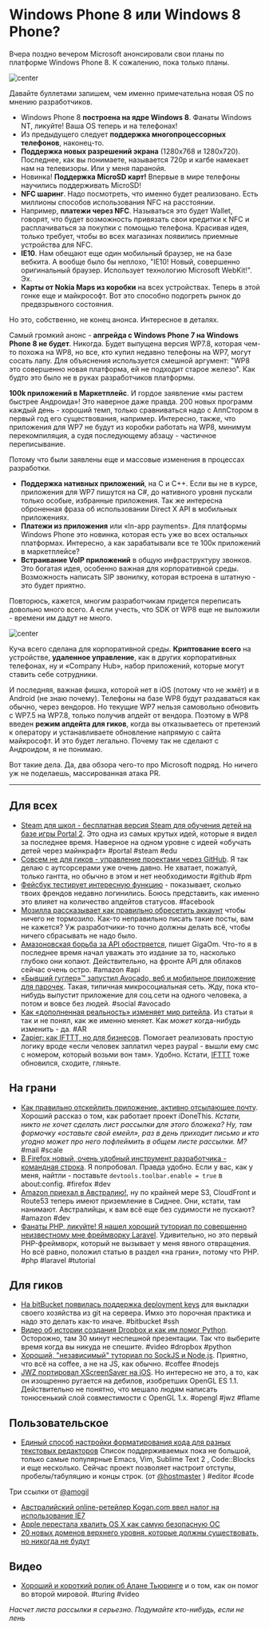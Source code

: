 # Windows Phone 8 или Windows 8 Phone?

Вчера поздно вечером  Microsoft анонсировали свои планы по платформе Windows Phone 8. К сожалению, пока только планы.

![center](http://itc.ua/files/pics/w8-08.jpg)

Давайте буллетами запишем, чем именно примечательна новая OS по мнению разработчиков.

 * Windows Phone 8 **построена на ядре Windows 8**. Фанаты Windows NT, ликуйте! Ваша OS теперь и на телефонах!
 * Из предыдущего следует **поддержка многопроцессорных телефонов**, наконец-то.
 * **Поддержка новых разрешений экрана** (1280x768 и 1280x720). Последнее, как вы понимаете, называется 720p и кагбе намекает нам на телевизоры. Или у меня паранойя.
 * Новинка! **Поддержка MicroSD карт!** Впервые в мире телефоны научились поддерживать MicroSD!
 * **NFC шаринг**. Надо посмотреть, что именно будет реализовано. Есть миллионы способов использования NFC на расстоянии.
 * Например, **платежи через NFC**. Называться это будет Wallet, говорят, что будет возможность привязать свои кредитки к NFC и расплачиваться за покупки с помощью телефона. Красивая идея, только требует, чтобы во всех магазинах появились приемные устройства для NFC.
 * **IE10**. Нам обещают еще один мобильный браузер, не на базе вебкита. А вообще было бы неплохо, "IE10! Новый, совершенно оригинальный браузер. Использует технологию Microsoft WebKit!". Эх.
 * **Карты от Nokia Maps из коробки** на всех устройствах. Теперь в этой гонке еще и майкрософт. Вот это способно подогреть рынок до предвзрывного состояния.

Но это, собственно, не конец анонса. Интересное в деталях.

Самый громкий анонс - **апгрейда с Windows Phone 7 на Windows Phone 8 не будет**. Никогда. Будет выпущена версия WP7.8, которая чем-то похожа на WP8, но все, кто купил недавно телефоны на WP7, могут сосать лапу. Для объяснения используется смешной аргумент: "WP8 это совершенно новая платформа, ей не подходит старое железо". Как будто это было не в руках разработчиков платформы.

**100k приложений в Маркетплейс**. И гордое заявление «мы растем быстрее Андроида»! Это наверное даже правда. 200 новых программ каждый день - хороший темп, только сравниваться надо с АппСтором в первый год его существования, например. Интересно, также, что приложения для WP7 не будут из коробки работать на WP8, минимум перекомпиляция, а судя последующему абзацу - частичное переписывание.

Потому что были заявлены еще и массовые изменения в процессах разработки.

 * **Поддержка нативных приложений**, на C и C++. Если вы не в курсе, приложения для WP7 пишутся на C#, до нативного уровня пускали только особые, избранные приложения. Так же интересна оброненная фраза об использовании Direct X API в мобильных приложениях.
 * **Платежи из приложения** или «In-app payments». Для платформы Windows Phone это новинка, которая есть уже во всех остальных платформах. Интересно, а как зарабатывали все те 100к приложений в маркетплейсе?
 * **Встраивание VoIP приложений** в общую инфраструктуру звонков. Это богатая идея, особенно важная для корпоративной среды. Возможность написать SIP звонилку, которая встроена в штатную - это будет приятно.

Повторюсь, кажется, многим разработчикам придется переписать довольно много всего. А если учесть, что SDK от WP8 еще не выложили - времени им дадут не много.

![center](https://img.skitch.com/20120621-ksb6wm57963wxk9i36a58s6mik.png)

Куча всего сделана для корпоративной среды. **Криптование всего** на устройстве, **удаленное управление**, как в других корпоративных телефонах, ну и «Company Hub», набор приложений, которые могут ставить себе сотрудники.

И последняя, важная фишка, которой нет в iOS (потому что не жмёт) и в Android (не знаю почему). Телефоны на базе WP8 будут раздаваться как обычно, через вендоров. Но текущие WP7 нельзя самовольно обновить с WP7.5 на WP7.8, только получив апдейт от вендора. Поэтому в WP8 введен **режим апдейта для гиков**, когда вы отказываетесь от претензий к оператору и устанавливаете обновление напрямую с сайта майкрософт. И это будет легально. Почему так не сделают с Андроидом, я не понимаю.

Вот такие дела. Да, два обзора чего-то про Microsoft подряд. Но ничего уж не поделаешь, массированная атака PR.

-----

## Для всех
* [Steam для школ - бесплатная версия Steam для обучения детей на базе игры Portal 2](http://i.joystiq.com/2012/06/20/steam-for-schools-is-a-free-version-of-steam-for-students-fac/). Это одна из самых крутых идей, которые я видел за последнее время. Наверное на одном уровне с идеей «обучать детей через майнкрафт» #portal #steam #edu
* [Совсем не для гиков - управление проектами через GitHub](http://www.lullabot.com/articles/managing-projects-with-github). Я так делаю с аутсорсерами уже очень давно. Не хватает, пожалуй, только гантта, но обычно в этом и нет необходимости #github #pm
* [Фейсбук тестирует интересную функцию](http://thenextweb.com/socialmedia/2012/06/20/facebook-starts-to-let-you-know-how-many-friends-logged-in-recently-and-the-last-time-youve-posted/) - показывает, сколько твоих френдов недавно логинились. Боюсь представить, как именно это влияет на количество апдейтов статусов. #facebook
* [Мозилла рассказывает как правильно обресетить аккаунт](http://blog.mozilla.org/theden/2012/06/13/resetfirefox/) чтобы ничего не тормозило. Как-то неправильно писать такие посты, вам не кажется? Уж разработчики-то точно должны делать всё, чтобы ничего сбрасывать не надо было.
* [Амазоновская борьба за API обостряется](http://gigaom.com/cloud/the-amazon-api-battle-for-the-cloud-rages-on/), пишет GigaOm. Что-то я в последнее время начал уважать это издание за то, насколько глубоко они копают. Действительно, на фронте API для облаков сейчас очень остро. #amazon #api
* [«Бывший гуглер»™ запустил Avocado, веб и мобильное приложение для парочек](http://thenextweb.com/apps/2012/06/20/ex-googlers-launch-avocado-web-and-mobile-apps-for-couples-to-rival-pear-sorry-pair/). Такая, типичная микросоциальная сеть. Жду, пока кто-нибудь выпустит приложение для соц.сети на одного человека, а потом и вовсе без людей. #social #avocado
* [Как «дополненная реальность» изменяет мир ритейла](http://mashable.com/2012/06/20/augmented-reality-retail/). Из статьи я так и не понял, как же именно меняет. Как *может* когда-нибудь изменить - да. #AR
* [Zapier: как IFTTT, но для бизнесов](http://techcrunch.com/2012/06/20/zapier-ifttt-for-business/). Помогает реализовать простую логику вроде «если человек заплатил через paypal - вышли ему смс с номером, который возьми вон там». Удобно. Кстати, [IFTTT](http://ifttt.com) тоже обновился, сходите, гляньте.

## На грани
* [Как правильно отскейлить приложение, активно отсылающее почту](http://highscalability.com/blog/2012/6/20/idonethis-scaling-an-email-based-app-from-scratch.html). Хороший рассказ о том, как работает проект iDoneThis. *Кстати, никто не хочет сделать лист рассылки для этого бложека? Ну, там формочку «оставьте свой емейл», раз в день приходит письмо и кто угодно может про него пофлеймить в общем листе рассылки. М?* #mail #scale
* [В Firefox новый, очень удобный инструмент разработчика - командная строка](http://incompleteness.me/blog/2012/06/18/firefox-command-line/). Я попробовал. Правда удобно. Если у вас, как у меня, найтли - поставьте `devtools.toolbar.enable = true` в about:config. #firefox #dev
* [Amazon приехал в Австралию!](http://aws.typepad.com/aws/2012/06/cloudfront-route-53-edge-location-in-sydney-australia.html), ну по крайней мере S3, CloudFront и Route53 теперь имеют приземление в Сиднее. Они, кстати, там нанимают. Австралийцы, к вам всё еще без судимости не пускают? #amazon #dev
* [Фанаты PHP, ликуйте! Я нашел хороший туториал по совершенно неизвестному мне фреймворку Laravel](http://net.tutsplus.com/tutorials/php/building-web-applications-from-scratch-with-laravel/). Удивительно, но это первый PHP-фреймворк, который не вызывает у меня явного отвращения. Но всё равно, положил статью в раздел «на грани», потому что PHP. #php #laravel #tutorial


## Для гиков
* [На bitBucket появилась поддержка deployment keys](http://blog.bitbucket.org/2012/06/20/deployment-keys/) для выкладки своего хозяйства из git на сервера. Имхо это порочная практика и надо это делать как-то иначе. #bitbucket #ssh
* [Видео об истории создания Dropbox и как им помог Python](http://blip.tv/pycon-us-videos-2009-2010-2011/pycon-2011-how-dropbox-did-it-and-how-python-helped-4896698). Осторожно, там 30 минут неспешной презентации. Так что выберите время когда вы никуда не спешите. #video #dropbox #python
* [Хороший, "независимый" туториал по SockJS и Node.js](http://www.giantflyingsaucer.com/blog/?p=3906). Приятно, что всё на coffee, а не на JS, как обычно. #coffee #nodejs
* [JWZ портировал XScreenSaver на iOS](http://www.jwz.org/blog/2012/06/i-have-ported-xscreensaver-to-the-iphone/). Но интересно не это, а то, как он изощренно ругается на дебилов, изобретших OpenGL ES 1.1. Действительно не понятно, что мешало людям написать тонюсенький слой совместимости с OpenGL 1.x. #opengl #jwz #flame

## Пользовательское
* [Единый способ настройки форматирования кода для разных текстовых редакторов](http://editorconfig.org/) Cписок поддерживаемых пока не большой, только самые популярные Emacs, Vim, Sublime Text 2 , Code::Blocks и еще несколько. Сейчас проект позволяет настроит отступы, пробелы/табуляцию и концы строк. (от [@hostmaster](http://github.com/hostmaster) ) #editor #code

Три ссылки от [@amogil](http://github.com/amogil)

* [Австралийский online-ретейлер Kogan.com ввел налог на использование IE7](http://www.bbc.com/news/technology-18440979)
* [Apple перестала хвалить OS X как самую безопасную ОС](http://www.smartcompany.com.au/information-technology/050206-apple-pulls-strong-safety-play-safer-than-windows-claims-pulled-from-website.html)
* [20 новых доменов верхнего уровня, которые должны существовать, но никогда не будут](http://www.wired.com/threatlevel/2012/06/domain-names-that-should-exist/)

## Видео
* [Хороший и короткий ролик об Алане Тьюринге](http://www.bbc.co.uk/news/technology-18528074) и о том, как он помог во второй мировой. #turing #video

*Насчет листа рассылки я серьезно. Подумайте кто-нибудь, если не лень*